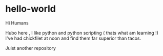 # hello-world
Hi Humans

Hubo here , I like python and python scripting ( thats what am learning !)
I've had chickfilet  at noon and find them far superior than tacos.

Juist another repository
